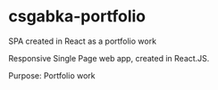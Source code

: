 # csgabka-portfolio
SPA created in React as a portfolio work

Responsive Single Page web app, created in React.JS.

Purpose: Portfolio work
